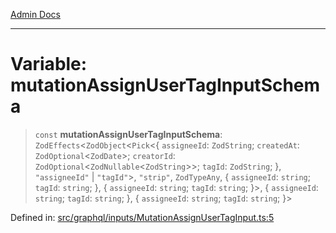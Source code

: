 [Admin Docs](/)

***

# Variable: mutationAssignUserTagInputSchema

> `const` **mutationAssignUserTagInputSchema**: `ZodEffects`\<`ZodObject`\<`Pick`\<\{ `assigneeId`: `ZodString`; `createdAt`: `ZodOptional`\<`ZodDate`\>; `creatorId`: `ZodOptional`\<`ZodNullable`\<`ZodString`\>\>; `tagId`: `ZodString`; \}, `"assigneeId"` \| `"tagId"`\>, `"strip"`, `ZodTypeAny`, \{ `assigneeId`: `string`; `tagId`: `string`; \}, \{ `assigneeId`: `string`; `tagId`: `string`; \}\>, \{ `assigneeId`: `string`; `tagId`: `string`; \}, \{ `assigneeId`: `string`; `tagId`: `string`; \}\>

Defined in: [src/graphql/inputs/MutationAssignUserTagInput.ts:5](https://github.com/Sourya07/talawa-api/blob/4e4298c85a0d2c28affa824f2aab7ec32b5f3ac5/src/graphql/inputs/MutationAssignUserTagInput.ts#L5)
